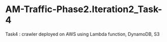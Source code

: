 # AM-Traffic-Phase2.Iteration2_Task-4
Task4 : crawler deployed on AWS using Lambda function, DynamoDB, S3
